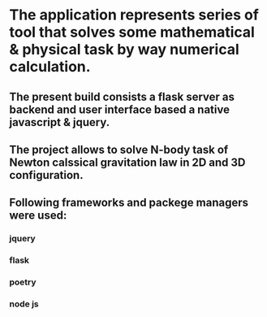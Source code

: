 # The application represents series of tool that solves some mathematical & physical task by way numerical calculation.

## The present build consists a flask server as backend and user interface based a native javascript & jquery.
 
## The project allows to solve N-body task of Newton calssical gravitation law in 2D and 3D configuration.

## Following frameworks and packege managers were used:
### jquery
### flask
### poetry
### node js
